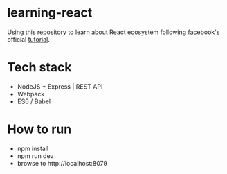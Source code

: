 # learning-react
Using this repository to learn about React ecosystem following facebook's official [tutorial](https://facebook.github.io/react/docs/tutorial.html).

# Tech stack
- NodeJS + Express | REST API
- Webpack
- ES6 / Babel

# How to run
- npm install
- npm run dev
- browse to http://localhost:8079
